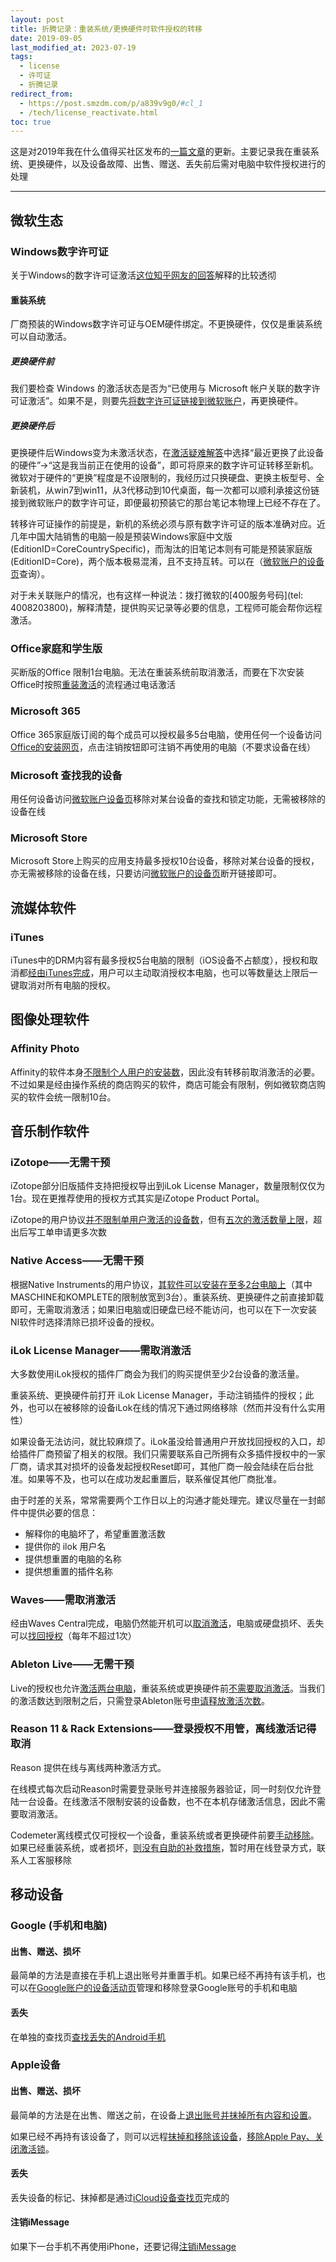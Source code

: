 ```yaml
---
layout: post
title: 折腾记录：重装系统/更换硬件时软件授权的转移
date: 2019-09-05
last_modified_at: 2023-07-19
tags:
  - license
  - 许可证
  - 折腾记录
redirect_from: 
  - https://post.smzdm.com/p/a839v9g0/#cl_1
  - /tech/license_reactivate.html
toc: true
---
```


这是对2019年我在什么值得买社区发布的[一篇文章](https://post.smzdm.com/p/a839v9g0/#cl_1)的更新。主要记录我在重装系统、更换硬件，以及设备故障、出售、赠送、丢失前后需对电脑中软件授权进行的处理
___

## 微软生态

### Windows数字许可证

关于Windows的数字许可证激活[这位知乎网友的回答](https://www.zhihu.com/question/376281858/answer/1059876378)解释的比较透彻

#### 重装系统

厂商预装的Windows数字许可证与OEM硬件绑定。不更换硬件，仅仅是重装系统可以自动激活。

##### 更换硬件前

我们要检查 Windows 的激活状态是否为“已使用与 Microsoft 帐户关联的数字许可证激活”。如果不是，则要先[将数字许可证链接到微软账户](https://support.microsoft.com/zh-cn/help/20530)，再更换硬件。

##### 更换硬件后

更换硬件后Windows变为未激活状态，在[激活疑难解答](ms-settings:activation?activationSource=SMC-Article-20530)中选择“最近更换了此设备的硬件”→“这是我当前正在使用的设备”，即可将原来的数字许可证转移至新机。微软对于硬件的“更换”程度是不设限制的，我经历过只换硬盘、更换主板型号、全新装机，从win7到win11，从3代移动到10代桌面，每一次都可以顺利承接这份链接到微软账户的数字许可证，即便最初预装它的那台笔记本物理上已经不存在了。

转移许可证操作的前提是，新机的系统必须与原有数字许可证的版本准确对应。近几年中国大陆销售的电脑一般是预装Windows家庭中文版(EditionID=CoreCountrySpecific)，而淘汰的旧笔记本则有可能是预装家庭版(EditionID=Core)，两个版本极易混淆，且不支持互转。可以在（[微软账户的设备页](https://account.microsoft.com/devices)查询）。

对于未关联账户的情况，也有这样一种说法：拨打微软的[400服务号码](tel: 4008203800)，解释清楚，提供购买记录等必要的信息，工程师可能会帮你远程激活。

### Office家庭和学生版

买断版的Office 限制1台电脑。无法在重装系统前取消激活，而要在下次安装Office时按照[重装激活](https://support.microsoft.com/zh-cn/office/%e4%bd%bf%e7%94%a8%e6%bf%80%e6%b4%bb%e5%90%91%e5%af%bc%e6%bf%80%e6%b4%bboffice-1144e0de-e849-496e-8e33-ed6fb1b34202?ui=zh-CN&rs=zh-CN&ad=CN#bkmk_reinstall)的流程通过电话激活

### Microsoft 365

Office 365家庭版订阅的每个成员可以授权最多5台电脑，使用任何一个设备访问[Office的安装网页](https://account.microsoft.com/services/office/install)，点击注销按钮即可注销不再使用的电脑（不要求设备在线）

### Microsoft 查找我的设备

用任何设备访问[微软账户设备页](https://account.microsoft.com/devices/)移除对某台设备的查找和锁定功能，无需被移除的设备在线

### Microsoft Store

Microsoft Store上购买的应用支持最多授权10台设备，移除对某台设备的授权，亦无需被移除的设备在线，只要访问[微软账户的设备页](https://account.microsoft.com/devices/content)断开链接即可。

## 流媒体软件

### iTunes

iTunes中的DRM内容有最多授权5台电脑的限制（iOS设备不占额度），授权和取消都[经由iTunes完成](https://support.apple.com/zh-cn/HT201251#deauthorize)，用户可以主动取消授权本电脑，也可以等数量达上限后一键取消对所有电脑的授权。

## 图像处理软件

### Affinity Photo

Affinity的软件本身[不限制个人用户的安装数](https://store.serif.com/zh-cn/help/)，因此没有转移前取消激活的必要。不过如果是经由操作系统的商店购买的软件，商店可能会有限制，例如微软商店购买的软件会统一限制10台。

## 音乐制作软件

### iZotope——无需干预

iZotope部分旧版插件支持把授权导出到iLok License Manager，数量限制仅仅为1台。现在更推荐使用的授权方式其实是iZotope Product Portal。

iZotope的用户协议[并不限制单用户激活的设备数](https://support.izotope.com/hc/en-us/articles/360024955073)，但有[五次的激活数量上限](https://support.izotope.com/hc/en-us/articles/360026394474)，超出后写工单申请更多次数

### Native Access——无需干预

根据Native Instruments的用户协议，[其软件可以安装在至多2台电脑上](https://support.native-instruments.com/hc/en-us/articles/209559469)（其中MASCHINE和KOMPLETE的限制放宽到3台）。重装系统、更换硬件之前直接卸载即可，无需取消激活；如果旧电脑或旧硬盘已经不能访问，也可以在下一次安装NI软件时选择清除已损坏设备的授权。

### iLok License Manager——需取消激活

大多数使用iLok授权的插件厂商会为我们的购买提供至少2台设备的激活量。

重装系统、更换硬件前打开 iLok License Manager，手动注销插件的授权；此外，也可以在被移除的设备iLok在线的情况下通过网络移除（然而并没有什么实用性）

如果设备无法访问，就比较麻烦了。iLok虽没给普通用户开放找回授权的入口，却给插件厂商预留了相关的权限。我们只需要联系自己所拥有众多插件授权中的一家厂商，请求其对损坏的设备发起授权Reset即可，其他厂商一般会陆续在后台批准。如果等不及，也可以在成功发起重置后，联系催促其他厂商批准。

由于时差的关系，常常需要两个工作日以上的沟通才能处理完。建议尽量在一封邮件中提供必要的信息：

-   解释你的电脑坏了，希望重置激活数
-   提供你的 ilok 用户名
-   提供想重置的电脑的名称
-   提供想重置的插件名称

### Waves——需取消激活

经由Waves Central完成，电脑仍然能开机可以[取消激活](https://www.waves.com/support/move-licenses)，电脑或硬盘损坏、丢失可以[找回授权](https://www.waves.com/support/reactivate-recover-licenses)（每年不超过1次）

### Ableton Live——无需干预

Live的授权也允许[激活两台电脑](https://help.ableton.com/hc/zh-cn/articles/209771885)，重装系统或更换硬件前[不需要取消激活](https://help.ableton.com/hc/zh-cn/articles/209068629)。当我们的激活数达到限制之后，只需登录Ableton账号[申请释放激活次数](https://www.ableton.com/account/request-unlocks)。

### Reason 11 & Rack Extensions——登录授权不用管，离线激活记得取消

Reason 提供在线与离线两种激活方式。

在线模式每次启动Reason时需要登录账号并连接服务器验证，同一时刻仅允许登陆一台设备。在线激活不限制安装的设备数，也不在本机存储激活信息，因此不需要取消激活。

Codemeter离线模式仅可授权一个设备，重装系统或者更换硬件前要[手动移除](https://help.reasonstudios.com/hc/en-us/articles/360002214074)。如果已经重装系统，或者损坏，[则没有自助的补救措施](https://help.reasonstudios.com/hc/en-us/articles/360002214454)，暂时用在线登录方式，联系人工客服移除

## 移动设备

### Google (手机和电脑)

#### 出售、赠送、损坏

最简单的方法是直接在手机上退出账号并重置手机。如果已经不再持有该手机，也可以在[Google账户的设备活动页](https://myaccount.google.com/device-activity)管理和移除登录Google账号的手机和电脑

#### 丢失

在单独的查找页[查找丢失的Android手机](https://www.google.com/android/find)

### Apple设备

#### 出售、赠送、损坏

最简单的方法是在出售、赠送之前，在设备上[退出账号并抹掉所有内容和设置](https://support.apple.com/zh-cn/HT201351#above)。

如果已经不再持有该设备了，则可以远程[抹掉和移除该设备](https://www.icloud.com/find/)，[移除Apple Pay、关闭激活锁](https://appleid.apple.com/account/manage)。

#### 丢失

丢失设备的标记、抹掉都是通过[iCloud设备查找页](https://www.icloud.com/find/)完成的

#### 注销iMessage

如果下一台手机不再使用iPhone，还要记得[注销iMessage](https://selfsolve.apple.com/deregister-imessage/cn/zh/)
